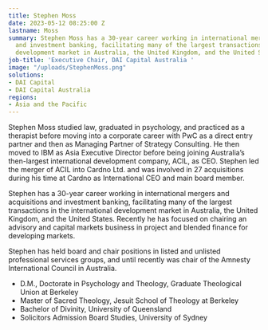 ```yaml
---
title: Stephen Moss
date: 2023-05-12 08:25:00 Z
lastname: Moss
summary: Stephen Moss has a 30-year career working in international mergers and acquisitions
  and investment banking, facilitating many of the largest transactions in the international
  development market in Australia, the United Kingdom, and the United States.
job-title: 'Executive Chair, DAI Capital Australia '
image: "/uploads/StephenMoss.png"
solutions:
- DAI Capital
- DAI Capital Australia
regions:
- Asia and the Pacific
---
```


Stephen Moss studied law, graduated in psychology, and practiced as a therapist before moving into a corporate career with PwC as a direct entry partner and then as Managing Partner of Strategy Consulting. He then moved to IBM as Asia Executive Director before being joining Australia’s then-largest international development company, ACIL, as CEO. Stephen led the merger of ACIL into Cardno Ltd. and was involved in 27 acquisitions during his time at Cardno as International CEO and main board member.
 
Stephen has a 30-year career working in international mergers and acquisitions and investment banking, facilitating many of the largest transactions in the international development market in Australia, the United Kingdom, and the United States. Recently he has focused on chairing an advisory and capital markets business in project and blended finance for developing markets.

Stephen has held board and chair positions in listed and unlisted professional services groups, and until recently was chair of the Amnesty International Council in Australia.

* D.M., Doctorate in Psychology and Theology, Graduate Theological Union at Berkeley 
* Master of Sacred Theology, Jesuit School of Theology at Berkeley 
* Bachelor of Divinity, University of Queensland 
* Solicitors Admission Board Studies, University of Sydney 